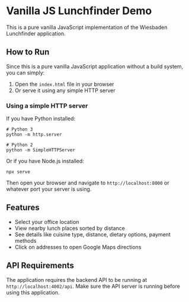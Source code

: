 # Vanilla JS Lunchfinder Demo

This is a pure vanilla JavaScript implementation of the Wiesbaden Lunchfinder application.

## How to Run

Since this is a pure vanilla JavaScript application without a build system, you can simply:

1. Open the `index.html` file in your browser
2. Or serve it using any simple HTTP server

### Using a simple HTTP server

If you have Python installed:
```
# Python 3
python -m http.server

# Python 2
python -m SimpleHTTPServer
```

Or if you have Node.js installed:
```
npx serve
```

Then open your browser and navigate to `http://localhost:8000` or whatever port your server is using.

## Features

- Select your office location
- View nearby lunch places sorted by distance
- See details like cuisine type, distance, dietary options, payment methods
- Click on addresses to open Google Maps directions

## API Requirements

The application requires the backend API to be running at `http://localhost:4002/api`.
Make sure the API server is running before using this application. 